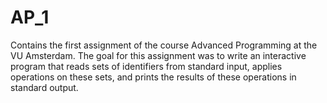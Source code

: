 # AP_1

Contains the first assignment of the course Advanced Programming at the VU Amsterdam. The goal for this assignment was to write an interactive program that reads sets of identifiers from standard input, applies operations on these sets, and prints the results of these operations in standard output.
